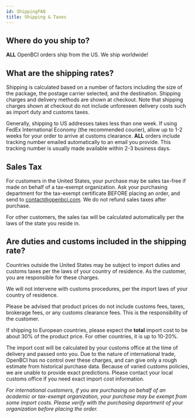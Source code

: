 ```yaml
---
id: ShippingFAQ
title: Shipping & Taxes
---
```


## Where do you ship to?

**ALL** OpenBCI orders ship from the US. We ship worldwide!

## What are the shipping rates?

Shipping is calculated based on a number of factors including the size of the package, the postage carrier selected, and the destination. Shipping charges and delivery methods are shown at checkout. Note that shipping charges shown at checkout do not include unforeseen delivery costs such as import duty and customs taxes.

Generally, shipping to US addresses takes less than one week. If using FedEx International Economy (the recommended courier), allow up to 1-2 weeks for your order to arrive at customs clearance. **ALL** orders include tracking number emailed automatically to an email you provide. This tracking number is usually made available within 2-3 business days.

## Sales Tax

For customers in the United States, your purchase may be sales tax-free if made on behalf of a tax-exempt organization. Ask your purchasing department for the tax-exempt certificate BEFORE placing an order, and send to contact@openbci.com. We do not refund sales taxes after purchase.

For other customers, the sales tax will be calculated automatically per the laws of the state you reside in.

## Are duties and customs included in the shipping rate?

Countries outside the United States may be subject to import duties and customs taxes per the laws of your country of residence. As the customer, you are responsible for these charges.

We will not intervene with customs procedures, per the import laws of your country of residence.

Please be advised that product prices do not include customs fees, taxes, brokerage fees, or any customs clearance fees. This is the responsibility of the customer.

If shipping to European countries, please expect the **total** import cost to be about 30% of the product price. For other countries, it is up to 10-20%.

The import cost will be calculated by your customs office at the time of delivery and passed onto you.
Due to the nature of international trade, OpenBCI has no control over these charges, and can give only a rough estimate from historical purchase data. Because of varied customs policies, we are unable to provide exact predictions. Please contact your local customs office if you need exact import cost information.

*For international customers, if you are purchasing on behalf of an academic or tax-exempt organization, your purchase may be exempt from some import costs. Please verify with the purchasing department of your organization before placing the order.*
